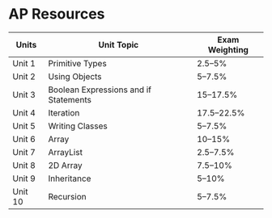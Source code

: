 # AP Resources


| Units | Unit Topic | Exam Weighting |
|------ | ------------- | ------ |
| Unit 1 | Primitive Types | 2.5–5% |
| Unit 2 | Using Objects | 5–7.5% |
| Unit 3 | Boolean Expressions and if Statements | 15–17.5% |
| Unit 4 | Iteration | 17.5–22.5% |
| Unit 5 | Writing Classes | 5–7.5% |
| Unit 6 | Array | 10–15% |
| Unit 7 | ArrayList | 2.5–7.5% |
| Unit 8 | 2D Array | 7.5–10% |
| Unit 9 | Inheritance | 5–10% |
| Unit 10 | Recursion | 5–7.5% |
